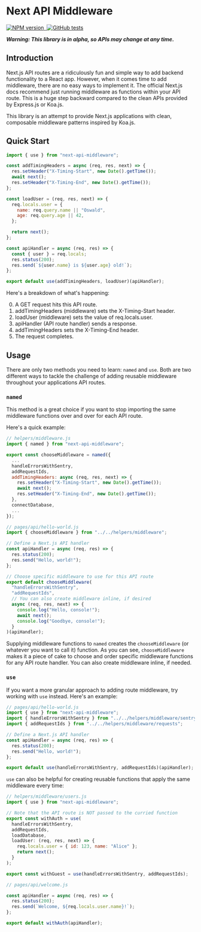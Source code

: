 # Next API Middleware

<p>
  <a aria-label="NPM version" href="https://www.npmjs.com/package/next-api-middleware">
    <img alt="NPM version" src="https://img.shields.io/npm/v/next-api-middleware.svg?style=for-the-badge&labelColor=000000">
  </a>
  <a aria-label="License" href="https://github.com/htunnicliff/next-api-middleware/blob/master/LICENSE.txt">
    <img alt="" src="https://img.shields.io/github/license/htunnicliff/next-api-middleware.svg?style=for-the-badge&labelColor=000000">
  </a>
  <a href="https://github.com/htunnicliff/next-api-middleware/actions">
    <img alt="GitHub tests" src="https://img.shields.io/github/workflow/status/htunnicliff/next-api-middleware/Main?style=for-the-badge&labelColor=000000&label=Tests">
  </a>
<p>

_**Warning: This library is in alpha, so APIs may change at any time.**_

## Introduction

Next.js API routes are a ridiculously fun and simple way to add backend functionality to a React app. However, when it comes time to add middleware, there are no easy ways to implement it. The official Next.js docs recommend just running middleware as functions within your API route. This is a huge step backward compared to the clean APIs provided by Express.js or Koa.js.

This library is an attempt to provide Next.js applications with clean, composable middleware patterns inspired by Koa.js.

## Quick Start

```js
import { use } from "next-api-middleware";

const addTimingHeaders = async (req, res, next) => {
  res.setHeader("X-Timing-Start", new Date().getTime());
  await next();
  res.setHeader("X-Timing-End", new Date().getTime());
};

const loadUser = (req, res, next) => {
  req.locals.user = {
    name: req.query.name || "Oswald",
    age: req.query.age || 42,
  };

  return next();
};

const apiHandler = async (req, res) => {
  const { user } = req.locals;
  res.status(200);
  res.send(`${user.name} is ${user.age} old!`);
};

export default use(addTimingHeaders, loadUser)(apiHandler);
```

Here's a breakdown of what's happening:

0. A GET request hits this API route.
1. addTimingHeaders (middleware) sets the X-Timing-Start header.
2. loadUser (middleware) sets the value of req.locals.user.
3. apiHandler (API route handler) sends a response.
4. addTimingHeaders sets the X-Timing-End header.
5. The request completes.

## Usage

There are only two methods you need to learn: `named` and `use`. Both are two different ways to tackle the challenge of adding reusable middleware throughout your applications API routes.

### `named`

This method is a great choice if you want to stop importing the same middleware functions over and over for each API route.

Here's a quick example:

```js
// helpers/middleware.js
import { named } from "next-api-middleware";

export const chooseMiddleware = named({
  ...
  handleErrorsWithSentry,
  addRequestIds,
  addTimingHeaders: async (req, res, next) => {
    res.setHeader("X-Timing-Start", new Date().getTime());
    await next();
    res.setHeader("X-Timing-End", new Date().getTime());
  },
  connectDatabase,
  ...
});

// pages/api/hello-world.js
import { chooseMiddleware } from "../../helpers/middleware";

// Define a Next.js API handler
const apiHandler = async (req, res) => {
  res.status(200);
  res.send("Hello, world!");
};

// Choose specific middleware to use for this API route
export default chooseMiddleware(
  "handleErrorsWithSentry",
  "addRequestIds",
  // You can also create middleware inline, if desired
  async (req, res, next) => {
    console.log("Hello, console!");
    await next();
    console.log("Goodbye, console!");
  }
)(apiHandler);
```

Supplying middleware functions to `named` creates the `chooseMiddleware` (or whatever you want to call it) function. As you can see, `chooseMiddleware` makes it a piece of cake to choose and order specific middleware functions for any API route handler. You can also create middleware inline, if needed.

### `use`

If you want a more granular approach to adding route middleware, try working with `use` instead. Here's an example:

```js
// pages/api/hello-world.js
import { use } from "next-api-middleware";
import { handleErrorsWithSentry } from "../../helpers/middleware/sentry";
import { addRequestIds } from "../../helpers/middleware/requests";

// Define a Next.js API handler
const apiHandler = async (req, res) => {
  res.status(200);
  res.send("Hello, world!");
};

export default use(handleErrorsWithSentry, addRequestIds)(apiHandler);
```

`use` can also be helpful for creating reusable functions that apply the same middleware every time:

```js
// helpers/middleware/users.js
import { use } from "next-api-middleware";

// Note that the API route is NOT passed to the curried function
export const withAuth = use(
  handleErrorsWithSentry,
  addRequestIds,
  loadDatabase,
  loadUser: (req, res, next) => {
    req.locals.user = { id: 123, name: "Alice" };
    return next();
  }
);

export const withGuest = use(handleErrorsWithSentry, addRequestIds);

// pages/api/welcome.js

const apiHandler = async (req, res) => {
  res.status(200);
  res.send(`Welcome, ${req.locals.user.name}!`);
};

export default withAuth(apiHandler);
```
